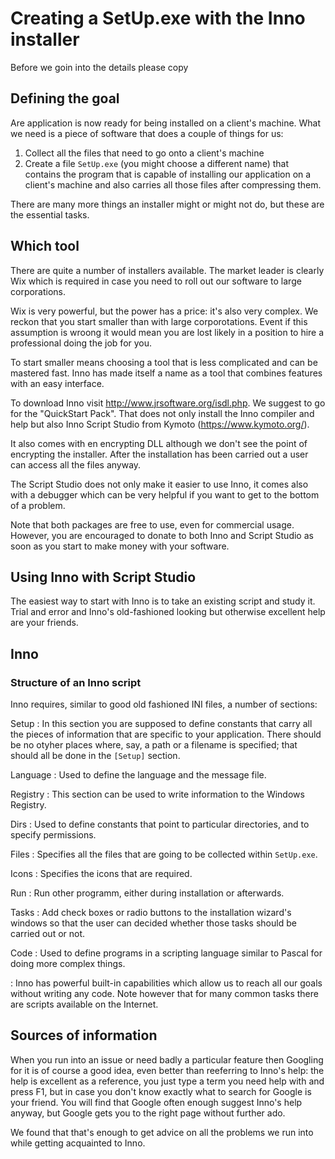 Creating a SetUp.exe with the Inno installer
============================================

Before we goin into the details please copy


Defining the goal
--------------------

Are application is now ready for being installed on a client's machine. What we need is a piece of software that does a couple of things for us:

1. Collect all the files that need to go onto a client's machine
1. Create a file `SetUp.exe` (you might choose a different name) that contains the program that is capable of installing our application on a client's machine and also carries all those files after compressing them.

There are many more things an installer might or might not do, but these are the essential tasks.


Which tool
----------

There are quite a number of installers available. The market leader is clearly Wix which is required in case you need to roll out our software to large corporations.

Wix is very powerful, but the power has a price: it's also very complex. We reckon that you start smaller than with large corporotations. Event if this assumption is wroong it would mean you are lost likely in a position to hire a professional doing the job for you. 

To start smaller means choosing a tool that is less complicated and can be mastered fast. Inno has made itself a name as a tool that combines features with an easy interface.

To download Inno visit <http://www.jrsoftware.org/isdl.php>. We suggest to go for the "QuickStart Pack". That does not only install the Inno compiler and help but also Inno Script Studio from Kymoto (<https://www.kymoto.org/>).

It also comes with en encrypting DLL although we don't see the point of encrypting the installer. After the installation has been carried out a user can access all the files anyway.

The Script Studio does not only make it easier to use Inno, it comes also with a debugger which can be very helpful if you want to get to the bottom of a problem.

Note that both packages are free to use, even for commercial usage. However, you are encouraged to donate to both Inno and Script Studio as soon as you start to make money with your software.


Using Inno with Script Studio
-----------------------------

The easiest way to start with Inno is to take an existing script and study it. Trial and error and Inno's old-fashioned looking but otherwise excellent help are your friends.


Inno
----


### Structure of an Inno script

Inno requires, similar to good old fashioned INI files, a number of sections:


Setup
: In this section you are supposed to define constants that carry all the pieces of information that are specific to your application. There should be no otyher places where, say, a path or a filename is specified; that should all be done in the `[Setup]` section.


Language
: Used to define the language and the message file.


Registry
: This section can be used to write information to the Windows Registry.


Dirs
: Used to define constants that point to particular directories, and to specify permissions.


Files
: Specifies all the files that are going to be collected within `SetUp.exe`.


Icons
: Specifies the icons that are required.


Run
: Run other programm, either during installation or afterwards.


Tasks
: Add check boxes or radio buttons to the installation wizard's windows so that the user can decided whether those tasks should be carried out or not.


Code
: Used to define programs in a scripting language similar to Pascal for doing more complex things.

: Inno has powerful built-in capabilities which allow us to reach all our goals without writing any code. Note however that for many common tasks there are scripts available on the Internet.





Sources of information
----------------------

When you run into an issue or need badly a particular feature then Googling for it is of course a good idea, even better than reeferring to Inno's help: the help is excellent as a reference, you just type a term you need help with and press F1, but in case you don't know exactly what to search for Google is your friend. You will find that Google often enough suggest Inno's help anyway, but Google gets you to the right page without further ado.

We found that that's enough to get advice on all the problems we run into while getting acquainted to Inno.

